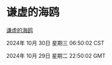 # 谦虚的海鸥
[谦虚的海鸥](http://219.139.197.74:56308/qxdho/course/base/hotlink/index.php)

2024年 10月 30日 星期三 06:50:02 CST

2024年 10月 29日 星期二 22:50:02 GMT
